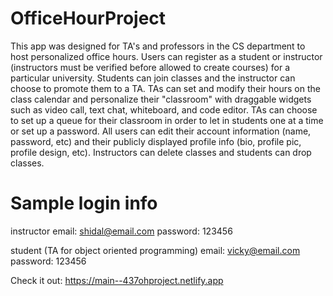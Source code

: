 # OfficeHourProject

This app was designed for TA's and professors in the CS department to host personalized office hours. Users can register as a student or instructor (instructors must be verified before allowed to create courses) for a particular university. Students can join classes and the instructor can choose to promote them to a TA. TAs can set and modify their hours on the class calendar and personalize their "classroom" with draggable widgets such as video call, text chat, whiteboard, and code editor. TAs can choose to set up a queue for their classroom in order to let in students one at a time or set up a password. All users can edit their account information (name, password, etc) and their publicly displayed profile info (bio, profile pic, profile design, etc). Instructors can delete classes and students can drop classes.

# Sample login info
instructor
email: shidal@email.com
password: 123456

student (TA for object oriented programming)
email: vicky@email.com
password: 123456

Check it out: https://main--437ohproject.netlify.app
